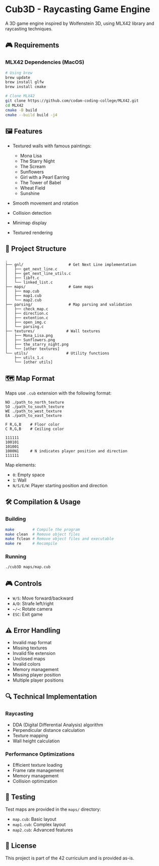 # Cub3D - Raycasting Game Engine

A 3D game engine inspired by Wolfenstein 3D, using MLX42 library and raycasting techniques.

## 🎮 Requirements

### MLX42 Dependencies (MacOS)
```bash
# Using brew
brew update
brew install glfw
brew install cmake

# Clone MLX42
git clone https://github.com/codam-coding-college/MLX42.git
cd MLX42
cmake -B build
cmake --build build -j4
```

## 🖼️ Features

- Textured walls with famous paintings:
  - Mona Lisa
  - The Starry Night
  - The Scream
  - Sunflowers
  - Girl with a Pearl Earring
  - The Tower of Babel
  - Wheat Field
  - Sunshine

- Smooth movement and rotation
- Collision detection
- Minimap display
- Textured rendering

## 📁 Project Structure

```
.
├── gnl/                    # Get Next Line implementation
│   ├── get_next_line.c
│   ├── get_next_line_utils.c
│   ├── libft.c
│   └── linked_list.c
├── maps/                   # Game maps
│   ├── map.cub
│   ├── map1.cub
│   └── map2.cub
├── parsing/                # Map parsing and validation
│   ├── check_map.c
│   ├── direction.c
│   ├── extention.c
│   ├── open_img.c
│   └── parsing.c
├── textures/              # Wall textures
│   ├── Mona_Lisa.png
│   ├── Sunflowers.png
│   ├── the_starry_night.png
│   └── [other textures]
└── utils/                 # Utility functions
    ├── utils_1.c
    └── [other utils]
```

## 🗺️ Map Format

Maps use `.cub` extension with the following format:
```
NO ./path_to_north_texture
SO ./path_to_south_texture
WE ./path_to_west_texture
EA ./path_to_east_texture

F R,G,B    # Floor color
C R,G,B    # Ceiling color

111111
100101
101001
1000N1     # N indicates player position and direction
111111
```

Map elements:
- `0`: Empty space
- `1`: Wall
- `N/S/E/W`: Player starting position and direction

## 🛠️ Compilation & Usage

### Building
```bash
make        # Compile the program
make clean  # Remove object files
make fclean # Remove object files and executable
make re     # Recompile
```

### Running
```bash
./cub3D maps/map.cub
```

## 🎮 Controls

- `W/S`: Move forward/backward
- `A/D`: Strafe left/right
- `←/→`: Rotate camera
- `ESC`: Exit game


## ⚠️ Error Handling

- Invalid map format
- Missing textures
- Invalid file extension
- Unclosed maps
- Invalid colors
- Memory management
- Missing player position
- Multiple player positions

## 🔍 Technical Implementation

### Raycasting
- DDA (Digital Differential Analysis) algorithm
- Perpendicular distance calculation
- Texture mapping
- Wall height calculation

### Performance Optimizations
- Efficient texture loading
- Frame rate management
- Memory management
- Collision optimization

## 🧪 Testing

Test maps are provided in the `maps/` directory:
- `map.cub`: Basic layout
- `map1.cub`: Complex layout
- `map2.cub`: Advanced features

## 📜 License

This project is part of the 42 curriculum and is provided as-is.

